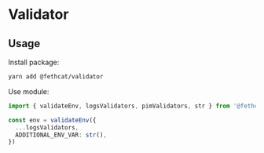 # Validator

## Usage

Install package:

```bash
yarn add @fethcat/validator
```

Use module:

```typescript
import { validateEnv, logsValidators, pimValidators, str } from '@fethcat/validator'

const env = validateEnv({
  ...logsValidators,
  ADDITIONAL_ENV_VAR: str(),
})
```
